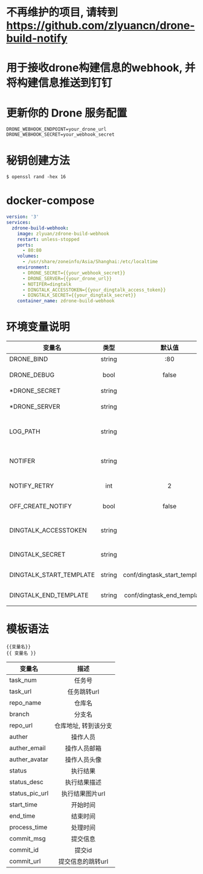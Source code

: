 # 不再维护的项目, 请转到 https://github.com/zlyuancn/drone-build-notify

# 用于接收drone构建信息的webhook, 并将构建信息推送到钉钉

# 更新你的 Drone 服务配置

```text
DRONE_WEBHOOK_ENDPOINT=your_drone_url
DRONE_WEBHOOK_SECRET=your_webhook_secret
```

# 秘钥创建方法

```console
$ openssl rand -hex 16
```

# docker-compose
```yaml
version: '3'
services:
  zdrone-build-webhook:
    image: zlyuan/zdrone-build-webhook
    restart: unless-stopped
    ports:
      - 80:80
    volumes:
      - /usr/share/zoneinfo/Asia/Shanghai:/etc/localtime
    environment:
      - DRONE_SECRET={{your_webhook_secret}}
      - DRONE_SERVER={{your_drone_url}}
      - NOTIFER=dingtalk
      - DINGTALK_ACCESSTOKEN={{your_dingtalk_access_token}}
      - DINGTALK_SECRET={{your_dingtalk_secret}}
    container_name: zdrone-build-webhook
```

# 环境变量说明

变量名|类型|默认值|说明|示例
--|:-:|:-:|:-:|:-:
DRONE_BIND|string|:80|服务监听地址|:80
DRONE_DEBUG|bool|false|调试模式,会输出额外信息|false
*DRONE_SECRET|string||webhook秘钥|
*DRONE_SERVER|string||drone服务地址|
LOG_PATH|string||日志文件输出目录,不需要预先创建|/var/log/zdrone-build-webhook
NOTIFER|string||通告者,多个通告者用半角逗号隔开|dingtalk
NOTIFY_RETRY|int|2|通告失败重试次数|2
OFF_CREATE_NOTIFY|bool|false|关闭创建动作的通告|false
DINGTALK_ACCESSTOKEN|string||dingtalk通告者的access_token|
DINGTALK_SECRET|string||dingtalk通告者的secret|
DINGTALK_START_TEMPLATE|string|conf/dingtask_start_template.md|钉钉消息任务开始模板文件|
DINGTALK_END_TEMPLATE|string|conf/dingtask_end_template.md|钉钉消息任务结束模板文件|

# 模板语法

```
{{变量名}}
{{ 变量名 }}
```

变量名 | 描述
---|:-:
task_num      |  任务号
task_url      |  任务跳转url
repo_name     |  仓库名
branch        |  分支名
repo_url      |  仓库地址, 转到该分支
auther        |  操作人员
auther_email  |  操作人员邮箱
auther_avatar |  操作人员头像
status        |  执行结果
status_desc   |  执行结果描述
status_pic_url|  执行结果图片url
start_time    |  开始时间
end_time      |  结束时间
process_time  |  处理时间
commit_msg    |  提交信息
commit_id     |  提交id
commit_url    |  提交信息的跳转url
